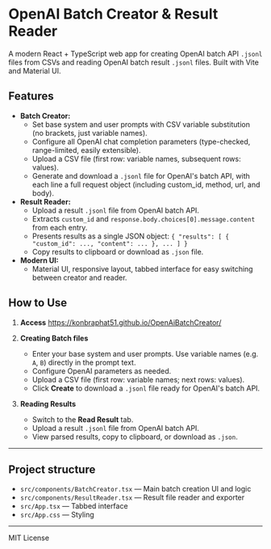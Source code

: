 # OpenAI Batch Creator & Result Reader

A modern React + TypeScript web app for creating OpenAI batch API `.jsonl` files from CSVs and reading OpenAI batch result `.jsonl` files. Built with Vite and Material UI.

## Features

- **Batch Creator:**
  - Set base system and user prompts with CSV variable substitution (no brackets, just variable names).
  - Configure all OpenAI chat completion parameters (type-checked, range-limited, easily extensible).
  - Upload a CSV file (first row: variable names, subsequent rows: values).
  - Generate and download a `.jsonl` file for OpenAI's batch API, with each line a full request object (including custom_id, method, url, and body).
- **Result Reader:**
  - Upload a result `.jsonl` file from OpenAI batch API.
  - Extracts `custom_id` and `response.body.choices[0].message.content` from each entry.
  - Presents results as a single JSON object: `{ "results": [ { "custom_id": ..., "content": ... }, ... ] }`
  - Copy results to clipboard or download as `.json` file.
- **Modern UI:**
  - Material UI, responsive layout, tabbed interface for easy switching between creator and reader.

## How to Use

1. **Access**
   https://konbraphat51.github.io/OpenAiBatchCreator/

2. **Creating Batch files**

   - Enter your base system and user prompts. Use variable names (e.g. `A`, `B`) directly in the prompt text.
   - Configure OpenAI parameters as needed.
   - Upload a CSV file (first row: variable names; next rows: values).
   - Click **Create** to download a `.jsonl` file ready for OpenAI's batch API.

3. **Reading Results**
   - Switch to the **Read Result** tab.
   - Upload a result `.jsonl` file from OpenAI batch API.
   - View parsed results, copy to clipboard, or download as `.json`.

---

## Project structure

- `src/components/BatchCreator.tsx` — Main batch creation UI and logic
- `src/components/ResultReader.tsx` — Result file reader and exporter
- `src/App.tsx` — Tabbed interface
- `src/App.css` — Styling

---

MIT License
